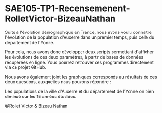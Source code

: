 # SAE105-TP1-Recensemenent-RolletVictor-BizeauNathan

Suite à l'évolution démographique en France, nous avons voulu connaître l'évolution de la population d'Auxerre dans un premier temps, puis celle du département de l'Yonne.

Pour cela, nous avons donc développer deux scripts permettant d'afficher les évolutions de ces deux paramètres, à partir de bases de données récupérées en ligne. Vous pourrez retrouver ces programmes directement via ce projet GitHub.

Nous avons également joint les graphiques corresponds au résultats de ces deux questions, auxquelles nous pouvons répondre : 

Les populations de la ville d'Auxerre et du département de l'Yonne on bien diminué sur les 15 années étudiées.

@Rollet Victor & Bizeau Nathan
